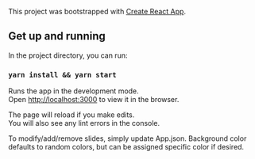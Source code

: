 This project was bootstrapped with [Create React App](https://github.com/facebook/create-react-app).

## Get up and running

In the project directory, you can run:

### `yarn install && yarn start`

Runs the app in the development mode.<br>
Open [http://localhost:3000](http://localhost:3000) to view it in the browser.

The page will reload if you make edits.<br>
You will also see any lint errors in the console.

To modify/add/remove slides, simply update App.json. Background color defaults to random colors, but can be assigned specific color if desired.